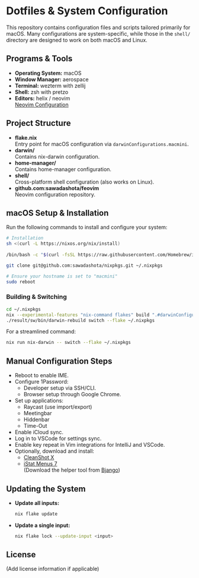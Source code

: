 # Dotfiles & System Configuration

This repository contains configuration files and scripts tailored primarily for macOS. Many configurations are system-specific, while those in the `shell/` directory are designed to work on both macOS and Linux.

## Programs & Tools

- **Operating System:** macOS
- **Window Manager:** aerospace
- **Terminal:** wezterm with zellij
- **Shell:** zsh with pretzo
- **Editors:** helix / neovim  
  [Neovim Configuration](https://github.com/sawadashota/feovim)

## Project Structure

- **flake.nix**  
  Entry point for macOS configuration via `darwinConfigurations.macmini`.
- **darwin/**  
  Contains nix-darwin configuration.
- **home-manager/**  
  Contains home-manager configuration.
- **shell/**  
  Cross-platform shell configuration (also works on Linux).
- **github.com:sawadashota/feovim**  
  Neovim configuration repository.

## macOS Setup & Installation

Run the following commands to install and configure your system:

```bash
# Installation
sh <(curl -L https://nixos.org/nix/install)
  
/bin/bash -c "$(curl -fsSL https://raw.githubusercontent.com/Homebrew/install/HEAD/install.sh)"

git clone git@github.com:sawadashota/nixpkgs.git ~/.nixpkgs

# Ensure your hostname is set to "macmini"
sudo reboot
```

### Building & Switching

```bash
cd ~/.nixpkgs
nix --experimental-features "nix-command flakes" build ".#darwinConfigurations.macmini.system"
./result/sw/bin/darwin-rebuild switch --flake ~/.nixpkgs
```

For a streamlined command:

```bash
nix run nix-darwin -- switch --flake ~/.nixpkgs
```

## Manual Configuration Steps

- Reboot to enable IME.
- Configure 1Password:
  - Developer setup via SSH/CLI.
  - Browser setup through Google Chrome.
- Set up applications:
  - Raycast (use import/export)
  - Meetingbar
  - Hiddenbar
  - Time-Out
- Enable iCloud sync.
- Log in to VSCode for settings sync.
- Enable key repeat in Vim integrations for IntelliJ and VSCode.
- Optionally, download and install:
  - [CleanShot X](https://licenses.cleanshot.com/download/cleanshotx)
  - [iStat Menus 7](https://apps.apple.com/jp/app/istat-menus-7/id6499559693?l=en-US&mt=12)  
    (Download the helper tool from [Bjango](https://bjango.com/help/istatmenus7/helper/))

## Updating the System

- **Update all inputs:**

  ```bash
  nix flake update
  ```

- **Update a single input:**

  ```bash
  nix flake lock --update-input <input>
  ```

## License

(Add license information if applicable)
